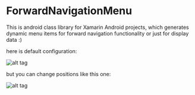 # ForwardNavigationMenu
This is android class library for Xamarin Android projects, which generates dynamic menu items for  forward navigation functionality or just for display data :) 

here is default configuration:

![alt tag](https://github.com/Nininea/ForwardNavigationMenu/blob/master/screens/Screen1.png)

but you can change positions like this one: 

![alt tag](https://github.com/Nininea/ForwardNavigationMenu/blob/master/screens/Screen3.png)
